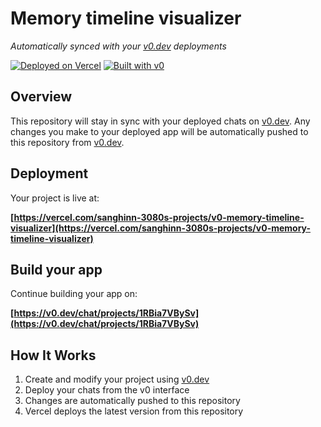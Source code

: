 # Memory timeline visualizer

*Automatically synced with your [v0.dev](https://v0.dev) deployments*

[![Deployed on Vercel](https://img.shields.io/badge/Deployed%20on-Vercel-black?style=for-the-badge&logo=vercel)](https://vercel.com/sanghinn-3080s-projects/v0-memory-timeline-visualizer)
[![Built with v0](https://img.shields.io/badge/Built%20with-v0.dev-black?style=for-the-badge)](https://v0.dev/chat/projects/1RBia7VBySv)

## Overview

This repository will stay in sync with your deployed chats on [v0.dev](https://v0.dev).
Any changes you make to your deployed app will be automatically pushed to this repository from [v0.dev](https://v0.dev).

## Deployment

Your project is live at:

**[https://vercel.com/sanghinn-3080s-projects/v0-memory-timeline-visualizer](https://vercel.com/sanghinn-3080s-projects/v0-memory-timeline-visualizer)**

## Build your app

Continue building your app on:

**[https://v0.dev/chat/projects/1RBia7VBySv](https://v0.dev/chat/projects/1RBia7VBySv)**

## How It Works

1. Create and modify your project using [v0.dev](https://v0.dev)
2. Deploy your chats from the v0 interface
3. Changes are automatically pushed to this repository
4. Vercel deploys the latest version from this repository
